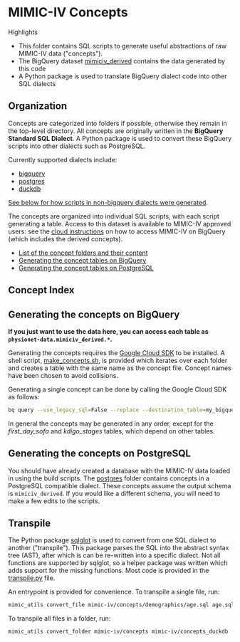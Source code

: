 # MIMIC-IV Concepts

Highlights

* This folder contains SQL scripts to generate useful abstractions of raw MIMIC-IV data ("concepts").
* The BigQuery dataset [mimiciv_derived](https://console.cloud.google.com/bigquery?ws=!1m4!1m3!3m2!1sphysionet-data!2smimiciv_derived) contains the data generated by this code
* A Python package is used to translate BigQuery dialect code into other SQL dialects

## Organization

Concepts are categorized into folders if possible, otherwise they remain in the top-level directory. All concepts are originally written in the **BigQuery Standard SQL Dialect**. A Python package is used to convert these BigQuery scripts into other dialects such as PostgreSQL.

Currently supported dialects include:

* [bigquery](/mimic-iv/concepts/bigquery)
* [postgres](/mimic-iv/concepts/postgres)
* [duckdb](/mimic-iv/concepts/duckdb)

[See below for how scripts in non-bigquery dialects were generated](#transpile).

The concepts are organized into individual SQL scripts, with each script generating a table. Access to this dataset is available to MIMIC-IV approved users: see the [cloud instructions](https://mimic.mit.edu/docs/gettingstarted/cloud/) on how to access MIMIC-IV on BigQuery (which includes the derived concepts).

* [List of the concept folders and their content](#concept-index)
* [Generating the concept tables on BigQuery](#generating-the-concepts-on-bigquery)
* [Generating the concept tables on PostgreSQL](#generating-the-concepts-on-postgresql)

## Concept Index

## Generating the concepts on BigQuery

**If you just want to use the data here, you can access each table as `physionet-data.mimiciv_derived.*`.**

Generating the concepts requires the [Google Cloud SDK](https://cloud.google.com/sdk) to be installed.
A shell script, [make_concepts.sh](/mimic-iv/concepts/make_concepts.sh), is provided which iterates over each folder and creates a table with the same name as the concept file. Concept names have been chosen to avoid collisions.

Generating a single concept can be done by calling the Google Cloud SDK as follows:

```sh
bq query --use_legacy_sql=False --replace --destination_table=my_bigquery_dataset.age < demographics/age.sql
```

In general the concepts may be generated in any order, except for the *first_day_sofa* and *kdigo_stages* tables, which depend on other tables.

## Generating the concepts on PostgreSQL

You should have already created a database with the MIMIC-IV data loaded in using the build scripts.
The [postgres](/mimic-iv/concepts/postgres) folder contains concepts in a PostgreSQL compatible dialect.
These concepts assume the output schema is `mimiciv_derived`. If you would like a different schema, you will need to make a few edits to the scripts.

## Transpile

The Python package [sqlglot]() is used to convert from one SQL dialect to another ("transpile").
This package parses the SQL into the abstract syntax tree (AST), after which is can be re-written into a specific dialect.
Not all functions are supported by sqlglot, so a helper package was written which adds support for the missing functions.
Most code is provided in the [transpile.py](/src/mimic_utils/transpile.py) file.

An entrypoint is provided for convenience. To transpile a single file, run:

```sh
mimic_utils convert_file mimic-iv/concepts/demographics/age.sql age.sql --destination_dialect duckdb
```

To transpile all files in a folder, run:

```sh
mimic_utils convert_folder mimic-iv/concepts mimic-iv/concepts_duckdb --destination_dialect duckdb
```
